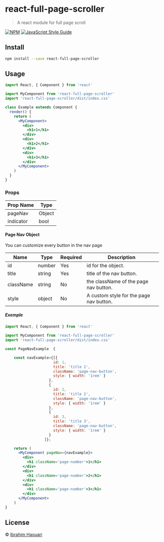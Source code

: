 # react-full-page-scroller

> A react module for full page scroll

[![NPM](https://img.shields.io/npm/v/react-full-page-scroller.svg)](https://www.npmjs.com/package/react-full-page-scroller) [![JavaScript Style Guide](https://img.shields.io/badge/code_style-standard-brightgreen.svg)](https://standardjs.com)

## Install

```bash
npm install --save react-full-page-scroller
```

## Usage

```jsx
import React, { Component } from 'react'

import MyComponent from 'react-full-page-scroller'
import 'react-full-page-scroller/dist/index.css'

class Example extends Component {
  render() {
    return (
      <MyComponent>
        <div>
          <h1>1</h1>
        </div>
        <div>
          <h1>2</h1>
        </div>
        <div>
          <h1>3</h1>
        </div>
      </MyComponent>
    )
  }
}
```

### Props

| Prop Name | Type   |
| --------- | ------ |
| pageNav    | Object |
| indicator    | bool |


#### Page Nav Object
You can customize every button in the nav page

| Name | Type   | Required                                                  |Description                                                  |
| --------- | ------ |------ | ------------------------------------------------------------ |
| id   | number |Yes | id for the object.             |
| title    | string |Yes | title of the nav button.                                |
| className     | string | No | the className of the page nav button. |
| style     | object |No | A custom style for the page nav button. |

##### Exemple

```jsx
import React, { Component } from 'react'

import MyComponent from 'react-full-page-scroller'
import 'react-full-page-scroller/dist/index.css'

const PageNavExample  {

    const navExample={[{
                      id: 1,
                      title: 'title 1',
                      className: 'page-nav-button',
                      style: { width: '1rem' }
                    },
                    {
                      id: 2,
                      title: 'title 2',
                      className: 'page-nav-button',
                      style: { width: '1rem' }
                    },
                    {
                      id: 3,
                      title: 'title 3',
                      className: 'page-nav-button',
                      style: { width: '1rem' }
                    }
                  ]};

    return (
      <MyComponent pageNav={navExample}>
        <div>
          <h1 className='page-number'>1</h1>
        </div>
        <div>
          <h1 className='page-number'>2</h1>
        </div>
        <div>
          <h1 className='page-number'>3</h1>
        </div>
      </MyComponent>
    )
}
```

## License

© [Ibrahim Haouari](https://github.com/Ibrahim-ih)
